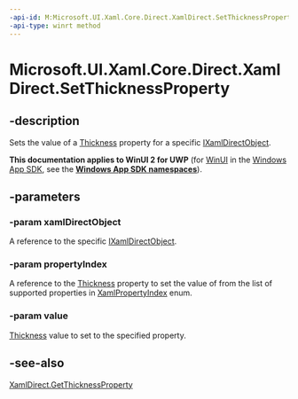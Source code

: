 ```yaml
---
-api-id: M:Microsoft.UI.Xaml.Core.Direct.XamlDirect.SetThicknessProperty(Microsoft.UI.Xaml.Core.Direct.IXamlDirectObject,Microsoft.UI.Xaml.Core.Direct.XamlPropertyIndex,Microsoft.UI.Xaml.Thickness)
-api-type: winrt method
---
```


<!-- Method syntax.
public void XamlDirect.SetThicknessProperty(IXamlDirectObject xamlDirectObject, XamlPropertyIndex propertyIndex, Thickness value)
-->

# Microsoft.UI.Xaml.Core.Direct.XamlDirect.SetThicknessProperty

## -description
Sets the value of a [Thickness](../microsoft.ui.xaml/thickness.md) property for a specific [IXamlDirectObject](ixamldirectobject.md).

**This documentation applies to WinUI 2 for UWP** (for [WinUI](/windows/apps/winui/winui3/) in the [Windows App SDK](/windows/apps/windows-app-sdk/), see the **[Windows App SDK namespaces](/windows/windows-app-sdk/api/winrt/)**).

## -parameters
### -param xamlDirectObject
A reference to the specific [IXamlDirectObject](ixamldirectobject.md).

### -param propertyIndex
A reference to the [Thickness](../microsoft.ui.xaml/thickness.md) property to set the value of from the list of supported properties in [XamlPropertyIndex](xamlpropertyindex.md) enum.

### -param value
[Thickness](../microsoft.ui.xaml/thickness.md) value to set to the specified property.

## -see-also
[XamlDirect.GetThicknessProperty](xamldirect_getthicknessproperty_405662009.md)
